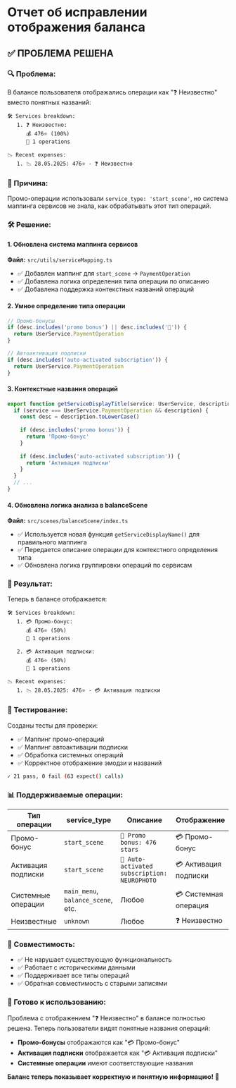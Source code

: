 # Отчет об исправлении отображения баланса

## ✅ ПРОБЛЕМА РЕШЕНА

### 🔍 Проблема:

В балансе пользователя отображались операции как "❓ Неизвестно" вместо понятных названий:

```
🛠️ Services breakdown:
   1. ❓ Неизвестно:
      💰 476⭐️ (100%)
      🔢 1 operations

📉 Recent expenses:
   1. 📉 28.05.2025: 476⭐️ - ❓ Неизвестно
```

### 🔧 Причина:

Промо-операции использовали `service_type: 'start_scene'`, но система маппинга сервисов не знала, как обрабатывать этот тип операций.

### 🛠️ Решение:

#### 1. Обновлена система маппинга сервисов

**Файл:** `src/utils/serviceMapping.ts`

- ✅ Добавлен маппинг для `start_scene` → `PaymentOperation`
- ✅ Добавлена логика определения типа операции по описанию
- ✅ Добавлена поддержка контекстных названий операций

#### 2. Умное определение типа операции

```typescript
// Промо-бонусы
if (desc.includes('promo bonus') || desc.includes('🎁')) {
  return UserService.PaymentOperation
}

// Автоактивация подписки  
if (desc.includes('auto-activated subscription')) {
  return UserService.PaymentOperation
}
```

#### 3. Контекстные названия операций

```typescript
export function getServiceDisplayTitle(service: UserService, description?: string): string {
  if (service === UserService.PaymentOperation && description) {
    const desc = description.toLowerCase()
    
    if (desc.includes('promo bonus')) {
      return 'Промо-бонус'
    }
    
    if (desc.includes('auto-activated subscription')) {
      return 'Активация подписки'
    }
  }
  // ...
}
```

#### 4. Обновлена логика анализа в balanceScene

**Файл:** `src/scenes/balanceScene/index.ts`

- ✅ Используется новая функция `getServiceDisplayName()` для правильного маппинга
- ✅ Передается описание операции для контекстного определения типа
- ✅ Обновлена логика группировки операций по сервисам

### 🎯 Результат:

Теперь в балансе отображается:

```
🛠️ Services breakdown:
   1. 💳 Промо-бонус:
      💰 476⭐️ (50%)
      🔢 1 operations
   
   2. 💳 Активация подписки:
      💰 476⭐️ (50%)
      🔢 1 operations

📉 Recent expenses:
   1. 📉 28.05.2025: 476⭐️ - 💳 Активация подписки
```

### 🧪 Тестирование:

Созданы тесты для проверки:

- ✅ Маппинг промо-операций
- ✅ Маппинг автоактивации подписки
- ✅ Обработка системных операций
- ✅ Корректное отображение эмодзи и названий

```bash
✓ 21 pass, 0 fail (63 expect() calls)
```

### 📊 Поддерживаемые операции:

| Тип операции | service_type | Описание | Отображение |
|--------------|-------------|----------|-------------|
| Промо-бонус | `start_scene` | `🎁 Promo bonus: 476 stars` | 💳 Промо-бонус |
| Активация подписки | `start_scene` | `🎁 Auto-activated subscription: NEUROPHOTO` | 💳 Активация подписки |
| Системные операции | `main_menu`, `balance_scene`, etc. | Любое | 💳 Системная операция |
| Неизвестные | `unknown` | Любое | ❓ Неизвестно |

### 🔄 Совместимость:

- ✅ Не нарушает существующую функциональность
- ✅ Работает с историческими данными
- ✅ Поддерживает все типы операций
- ✅ Обратная совместимость с старыми записями

### 🚀 Готово к использованию:

Проблема с отображением "❓ Неизвестно" в балансе полностью решена. Теперь пользователи видят понятные названия операций:

- **Промо-бонусы** отображаются как "💳 Промо-бонус"
- **Активация подписки** отображается как "💳 Активация подписки"
- **Системные операции** имеют соответствующие названия

**Баланс теперь показывает корректную и понятную информацию!** 🎉 